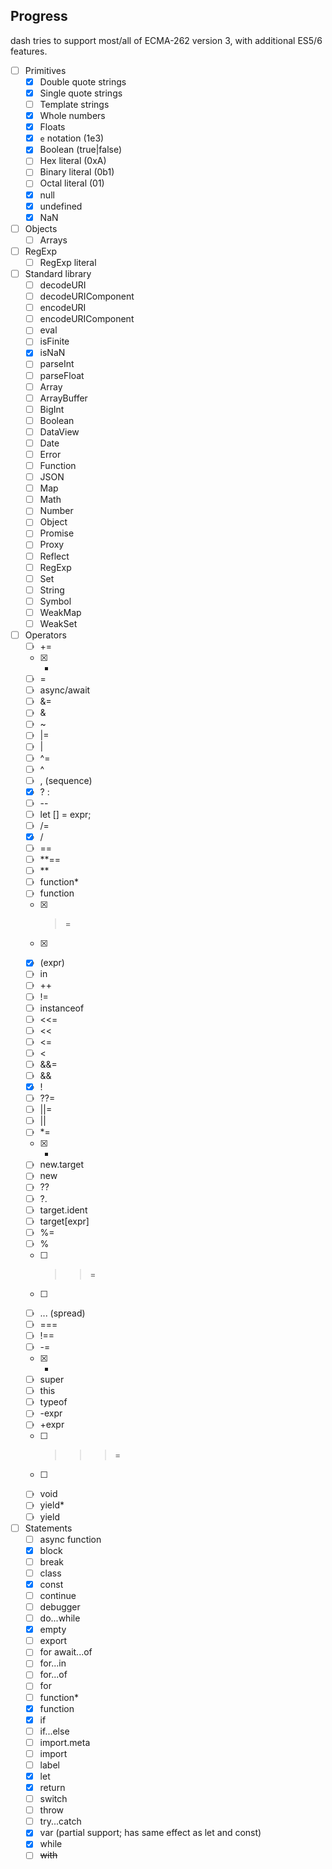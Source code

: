## Progress
dash tries to support most/all of ECMA-262 version 3, with additional ES5/6 features.

- [ ] Primitives
  - [x] Double quote strings
  - [x] Single quote strings
  - [ ] Template strings
  - [x] Whole numbers
  - [x] Floats
  - [x] `e` notation (1e3)
  - [x] Boolean (true|false)
  - [ ] Hex literal (0xA)
  - [ ] Binary literal (0b1)
  - [ ] Octal literal (01)
  - [x] null
  - [x] undefined
  - [x] NaN
- [ ] Objects
  - [ ] Arrays
- [ ] RegExp
  - [ ] RegExp literal
- [ ] Standard library
  - [ ] decodeURI
  - [ ] decodeURIComponent
  - [ ] encodeURI
  - [ ] encodeURIComponent
  - [ ] eval
  - [ ] isFinite
  - [x] isNaN
  - [ ] parseInt
  - [ ] parseFloat
  - [ ] Array
  - [ ] ArrayBuffer
  - [ ] BigInt
  - [ ] Boolean
  - [ ] DataView
  - [ ] Date
  - [ ] Error
  - [ ] Function
  - [ ] JSON
  - [ ] Map
  - [ ] Math
  - [ ] Number
  - [ ] Object
  - [ ] Promise
  - [ ] Proxy
  - [ ] Reflect
  - [ ] RegExp
  - [ ] Set
  - [ ] String
  - [ ] Symbol
  - [ ] WeakMap
  - [ ] WeakSet
- [ ] Operators
  - [ ] +=
  - [x] +
  - [ ] =
  - [ ] async/await
  - [ ] &=
  - [ ] &
  - [ ] ~
  - [ ] |=
  - [ ] |
  - [ ] ^=
  - [ ] ^
  - [ ] , (sequence)
  - [x] ? :
  - [ ] --
  - [ ] let [] = expr;
  - [ ] /=
  - [x] /
  - [ ] ==
  - [ ] **==
  - [ ] **
  - [ ] function*
  - [ ] function
  - [x] >=
  - [x] >
  - [x] (expr)
  - [ ] in
  - [ ] ++
  - [ ] !=
  - [ ] instanceof
  - [ ] <<=
  - [ ] <<
  - [ ] <=
  - [ ] <
  - [ ] &&=
  - [ ] &&
  - [x] !
  - [ ] ??=
  - [ ] ||=
  - [ ] ||
  - [ ] *=
  - [x] *
  - [ ] new.target
  - [ ] new
  - [ ] ??
  - [ ] ?.
  - [ ] target.ident
  - [ ] target[expr]
  - [ ] %=
  - [ ] %
  - [ ] >>=
  - [ ] >>
  - [ ] ... (spread)
  - [ ] ===
  - [ ] !==
  - [ ] -=
  - [x] -
  - [ ] super
  - [ ] this
  - [ ] typeof
  - [ ] -expr
  - [ ] +expr
  - [ ] >>>=
  - [ ] >>>
  - [ ] void
  - [ ] yield*
  - [ ] yield
- [ ] Statements
  - [ ] async function
  - [x] block
  - [ ] break
  - [ ] class
  - [x] const
  - [ ] continue
  - [ ] debugger
  - [ ] do...while
  - [x] empty
  - [ ] export
  - [ ] for await...of
  - [ ] for...in
  - [ ] for...of
  - [ ] for
  - [ ] function*
  - [x] function
  - [x] if
  - [ ] if...else
  - [ ] import.meta
  - [ ] import
  - [ ] label
  - [x] let
  - [x] return
  - [ ] switch
  - [ ] throw
  - [ ] try...catch
  - [x] var (partial support; has same effect as let and const)
  - [x] while
  - [ ] ~~with~~